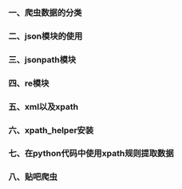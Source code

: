 ### 一、爬虫数据的分类



### 二、json模块的使用



### 三、jsonpath模块



### 四、re模块



### 五、xml以及xpath



### 六、xpath_helper安装



### 七、在python代码中使用xpath规则提取数据



### 八、贴吧爬虫